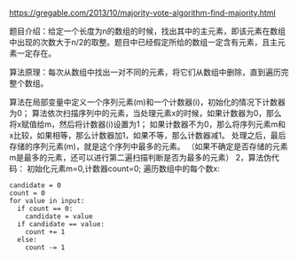 https://gregable.com/2013/10/majority-vote-algorithm-find-majority.html  
  
  
  
题目介绍：给定一个长度为n的数组的时候，找出其中的主元素，即该元素在数组中出现的次数大于n/2的取整。题目中已经假定所给的数组一定含有元素，且主元素一定存在。

算法原理：每次从数组中找出一对不同的元素，将它们从数组中删除，直到遍历完整个数组。

算法在局部变量中定义一个序列元素(m)和一个计数器(i)，初始化的情况下计数器为0；
算法依次扫描序列中的元素，当处理元素x的时候，如果计数器为0，那么将x赋值给m，然后将计数器(i)设置为1；
如果计数器不为0，那么将序列元素m和x比较，如果相等，那么计数器加1，如果不等，那么计数器减1。
处理之后，最后存储的序列元素(m)，就是这个序列中最多的元素。 
（如果不确定是否存储的元素m是最多的元素，还可以进行第二遍扫描判断是否为最多的元素） 
2，算法伪代码：
初始化元素m=0,计数器count=0; 
遍历数组中的每个数x:  

```
candidate = 0
count = 0
for value in input:
  if count == 0:
    candidate = value
  if candidate == value:
    count += 1
  else:
    count -= 1
```